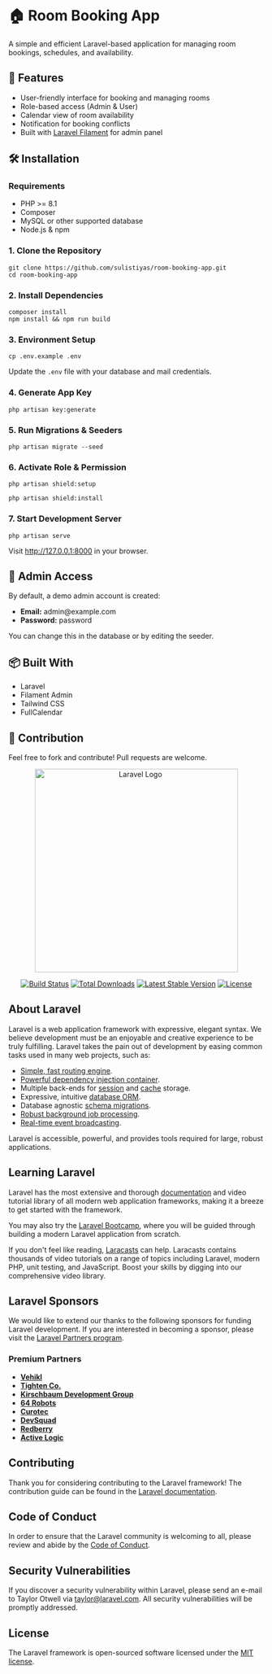 <!DOCTYPE html>
<html lang="en">
<head>
  <meta charset="UTF-8" />
  <meta name="viewport" content="width=device-width, initial-scale=1.0"/>
<!--   <title>Room Booking App - Laravel Installation Guide</title> -->
<!--   <style>
    body {
      font-family: sans-serif;
      line-height: 1.6;
      max-width: 800px;
      margin: auto;
      padding: 20px;
    }
    h1, h2, h3 {
      color: #333;
    }
    code {
      background: #f4f4f4;
      padding: 2px 4px;
      border-radius: 4px;
    }
    pre {
      background: #f4f4f4;
      padding: 10px;
      overflow-x: auto;
      border-left: 4px solid #ccc;
    }
    ul {
      padding-left: 20px;
    }
  </style> -->
</head>
<body>

  <h1>🏠 Room Booking App</h1>
  <p>A simple and efficient Laravel-based application for managing room bookings, schedules, and availability.</p>

  <h2>🚀 Features</h2>
  <ul>
    <li>User-friendly interface for booking and managing rooms</li>
    <li>Role-based access (Admin & User)</li>
    <li>Calendar view of room availability</li>
    <li>Notification for booking conflicts</li>
    <li>Built with <a href="https://filamentphp.com/" target="_blank">Laravel Filament</a> for admin panel</li>
  </ul>

  <h2>🛠 Installation</h2>

  <h3>Requirements</h3>
  <ul>
    <li>PHP >= 8.1</li>
    <li>Composer</li>
    <li>MySQL or other supported database</li>
    <li>Node.js & npm</li>
  </ul>

  <h3>1. Clone the Repository</h3>
  <pre><code>git clone https://github.com/sulistiyas/room-booking-app.git
cd room-booking-app</code></pre>

  <h3>2. Install Dependencies</h3>
  <pre><code>composer install
npm install && npm run build</code></pre>

  <h3>3. Environment Setup</h3>
  <pre><code>cp .env.example .env</code></pre>
  <p>Update the <code>.env</code> file with your database and mail credentials.</p>

  <h3>4. Generate App Key</h3>
  <pre><code>php artisan key:generate</code></pre>

  <h3>5. Run Migrations & Seeders</h3>
  <pre><code>php artisan migrate --seed</code></pre>

  <h3>6. Activate Role & Permission</h3>
  <pre><code>php artisan shield:setup</code></pre>
  <pre><code>php artisan shield:install</code></pre>

  <h3>7. Start Development Server</h3>
  <pre><code>php artisan serve</code></pre>
  <p>Visit <a href="http://127.0.0.1:8000" target="_blank">http://127.0.0.1:8000</a> in your browser.</p>

  <h2>🧑 Admin Access</h2>
  <p>By default, a demo admin account is created:</p>
  <ul>
    <li><strong>Email:</strong> admin@example.com</li>
    <li><strong>Password:</strong> password</li>
  </ul>
  <p>You can change this in the database or by editing the seeder.</p>

  <h2>📦 Built With</h2>
  <ul>
    <li>Laravel</li>
    <li>Filament Admin</li>
    <li>Tailwind CSS</li>
    <li>FullCalendar</li>
  </ul>

  <h2>🤝 Contribution</h2>
  <p>Feel free to fork and contribute! Pull requests are welcome.</p>

</body>
</html>



<p align="center"><a href="https://laravel.com" target="_blank"><img src="https://raw.githubusercontent.com/laravel/art/master/logo-lockup/5%20SVG/2%20CMYK/1%20Full%20Color/laravel-logolockup-cmyk-red.svg" width="400" alt="Laravel Logo"></a></p>

<p align="center">
<a href="https://github.com/laravel/framework/actions"><img src="https://github.com/laravel/framework/workflows/tests/badge.svg" alt="Build Status"></a>
<a href="https://packagist.org/packages/laravel/framework"><img src="https://img.shields.io/packagist/dt/laravel/framework" alt="Total Downloads"></a>
<a href="https://packagist.org/packages/laravel/framework"><img src="https://img.shields.io/packagist/v/laravel/framework" alt="Latest Stable Version"></a>
<a href="https://packagist.org/packages/laravel/framework"><img src="https://img.shields.io/packagist/l/laravel/framework" alt="License"></a>
</p>

## About Laravel

Laravel is a web application framework with expressive, elegant syntax. We believe development must be an enjoyable and creative experience to be truly fulfilling. Laravel takes the pain out of development by easing common tasks used in many web projects, such as:

- [Simple, fast routing engine](https://laravel.com/docs/routing).
- [Powerful dependency injection container](https://laravel.com/docs/container).
- Multiple back-ends for [session](https://laravel.com/docs/session) and [cache](https://laravel.com/docs/cache) storage.
- Expressive, intuitive [database ORM](https://laravel.com/docs/eloquent).
- Database agnostic [schema migrations](https://laravel.com/docs/migrations).
- [Robust background job processing](https://laravel.com/docs/queues).
- [Real-time event broadcasting](https://laravel.com/docs/broadcasting).

Laravel is accessible, powerful, and provides tools required for large, robust applications.

## Learning Laravel

Laravel has the most extensive and thorough [documentation](https://laravel.com/docs) and video tutorial library of all modern web application frameworks, making it a breeze to get started with the framework.

You may also try the [Laravel Bootcamp](https://bootcamp.laravel.com), where you will be guided through building a modern Laravel application from scratch.

If you don't feel like reading, [Laracasts](https://laracasts.com) can help. Laracasts contains thousands of video tutorials on a range of topics including Laravel, modern PHP, unit testing, and JavaScript. Boost your skills by digging into our comprehensive video library.

## Laravel Sponsors

We would like to extend our thanks to the following sponsors for funding Laravel development. If you are interested in becoming a sponsor, please visit the [Laravel Partners program](https://partners.laravel.com).

### Premium Partners

- **[Vehikl](https://vehikl.com/)**
- **[Tighten Co.](https://tighten.co)**
- **[Kirschbaum Development Group](https://kirschbaumdevelopment.com)**
- **[64 Robots](https://64robots.com)**
- **[Curotec](https://www.curotec.com/services/technologies/laravel/)**
- **[DevSquad](https://devsquad.com/hire-laravel-developers)**
- **[Redberry](https://redberry.international/laravel-development/)**
- **[Active Logic](https://activelogic.com)**

## Contributing

Thank you for considering contributing to the Laravel framework! The contribution guide can be found in the [Laravel documentation](https://laravel.com/docs/contributions).

## Code of Conduct

In order to ensure that the Laravel community is welcoming to all, please review and abide by the [Code of Conduct](https://laravel.com/docs/contributions#code-of-conduct).

## Security Vulnerabilities

If you discover a security vulnerability within Laravel, please send an e-mail to Taylor Otwell via [taylor@laravel.com](mailto:taylor@laravel.com). All security vulnerabilities will be promptly addressed.

## License

The Laravel framework is open-sourced software licensed under the [MIT license](https://opensource.org/licenses/MIT).
